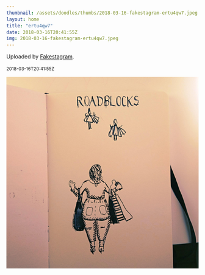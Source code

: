 ```yaml
---
thumbnail: /assets/doodles/thumbs/2018-03-16-fakestagram-ertu4qw7.jpeg
layout: home
title: "ertu4qw7"
date: 2018-03-16T20:41:55Z
img: 2018-03-16-fakestagram-ertu4qw7.jpeg
---
```


Uploaded by [Fakestagram](https://github.com/opyate/fakestagram).

<small>2018-03-16T20:41:55Z</small>

![Uploaded by Fakestagram](/assets/doodles/original/2018-03-16-fakestagram-ertu4qw7.jpeg)
